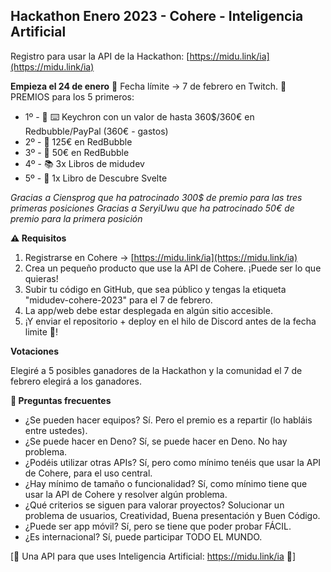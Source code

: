 ## Hackathon Enero 2023 - Cohere - Inteligencia Artificial

Registro para usar la API de la Hackathon:
[https://midu.link/ia](https://midu.link/ia)

**Empieza el 24 de enero**
📅 Fecha límite -> 7 de febrero en Twitch.
🎁 PREMIOS para los 5 primeros:

- 1º - 🥇 ⌨️ Keychron con un valor de hasta 360$/360€ en Redbubble/PayPal (360€ - gastos)
- 2º - 🥈 125€ en RedBubble
- 3º - 🥉 50€ en RedBubble
- 4º - 📚 3x Libros de midudev
- 5º - 📘 1x Libro de Descubre Svelte

_Gracias a Ciensprog que ha patrocinado 300$ de premio para las tres primeras posiciones_
_Gracias a SeryiUwu que ha patrocinado 50€ de premio para la primera posición_

**⚠️ Requisitos**

1. Registrarse en Cohere -> [https://midu.link/ia](https://midu.link/ia)
2. Crea un pequeño producto que use la API de Cohere. ¡Puede ser lo que quieras!
3. Subir tu código en GitHub, que sea público y tengas la etiqueta "midudev-cohere-2023" para el 7 de febrero.
4. La app/web debe estar desplegada en algún sitio accesible.
5. ¡Y enviar el repositorio + deploy en el hilo de Discord antes de la fecha limite 📅!

**Votaciones**

Elegiré a 5 posibles ganadores de la Hackathon y la comunidad el 7 de febrero elegirá a los ganadores.

**💬 Preguntas frecuentes**

- ¿Se pueden hacer equipos? Sí. Pero el premio es a repartir (lo habláis entre ustedes).
- ¿Se puede hacer en Deno? Sí, se puede hacer en Deno. No hay problema.
- ¿Podéis utilizar otras APIs? Sí, pero como mínimo tenéis que usar la API de Cohere, para el uso central.
- ¿Hay mínimo de tamaño o funcionalidad? Sí, como mínimo tiene que usar la API de Cohere y resolver algún problema.
- ¿Qué criterios se siguen para valorar proyectos? Solucionar un problema de usuarios, Creatividad, Buena presentación y Buen Código.
- ¿Puede ser app móvil? Sí, pero se tiene que poder probar FÁCIL.
- ¿Es internacional? Sí, puede participar TODO EL MUNDO.

[🦑 Una API para que uses Inteligencia Artificial: https://midu.link/ia 🦑]
